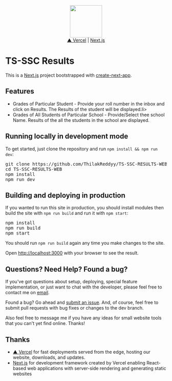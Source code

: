<div align="center">
  <img src="https://raw.githubusercontent.com/ThilakReddyy/TS-SSC-RESULTS-WEB/main/public/ts-sscresultslogo.png alt="TS-SSC RESULTS" width="100">
  <br>  
  <a href="https://vercel.com/">▲ Vercel</a> | <a href="https://nextjs.org/">Next.js</a>
</div>

<h1>TS-SSC Results</h1>

<p>This is a <a href="https://nextjs.org/">Next.js</a> project bootstrapped with <a href="https://github.com/vercel/next.js/tree/canary/packages/create-next-app">create-next-app</a>.</p>

<h2>Features</h2>

<ul>
  <li>Grades  of Particular Student - Provide your roll number in the inbox and click on Results. The Results of the student will be displayed.li>
  <li>Grades of All Students of Particular School - Provide/Select thee school Name. Results of the all the students in the school are displayed.</li>
</ul>

<h2>Running locally in development mode</h2>

<p>To get started, just clone the repository and run <code>npm install && npm run dev</code>:</p>

<pre>
git clone https://github.com/ThilakReddyy/TS-SSC-RESULTS-WEB
cd TS-SSC-RESULTS-WEB
npm install
npm run dev
</pre>

<h2>Building and deploying in production</h2>

<p>If you wanted to run this site in production, you should install modules then build the site with <code>npm run build</code> and run it with <code>npm start</code>:</p>

<pre>
npm install
npm run build
npm start
</pre>

<p>You should run <code>npm run build</code> again any time you make changes to the site.</p>

<p>Open <a href="http://localhost:3000">http://localhost:3000</a> with your browser to see the result.</p>

<h2>Questions? Need Help? Found a bug?</h2>

<p>If you've got questions about setup, deploying, special feature implementation, or just want to chat with the developer, please feel free to contact me on <a href="mailto:thilakreddypothuganti@gmail.com">email</a>.</p>

<p>Found a bug? Go ahead and <a href="https://github.com/ThilakReddyy/JNTUHRESULTS-SERVICE/issues">submit an issue</a>. And, of course, feel free to submit pull requests with bug fixes or changes to the dev branch.</p>

<p>Also feel free to message me if you have any ideas for small website tools that you can't yet find online. Thanks!</p>
<h2>Thanks</h2>
<ul>
  <li><a href="https://vercel.com/">▲ Vercel</a> for fast deployments served from the edge, hosting our website, downloads, and updates.</li>
  <li><a href="https://nextjs.org/">Next.js</a> for development framework created by Vercel enabling React-based web applications with server-side rendering and generating static websites</li>
</ul>

